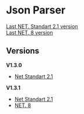 # Json Parser
[Last NET. Standart 2.1 version](https://github.com/GFroze8388/JSON-parser-c-sharp/blob/main/build/v1.3.1/NET.%20Standart%202.1/v1.3.1standart.zip)  
[Last NET. 8 version](https://github.com/GFroze8388/JSON-parser-c-sharp/blob/main/build/v1.3.1/NET.%208/v1.3.1n.zip)

## Versions
**V1.3.0**  
+ [Net Standart 2.1](https://github.com/GFroze8388/JSON-parser-c-sharp/blob/main/build/v1.3.0/NET.%20Standart%202.1/v1.3.0.zip)

**V1.3.1**
+ [Net Standart 2.1](https://github.com/GFroze8388/JSON-parser-c-sharp/blob/main/build/v1.3.1/NET.%20Standart%202.1/v1.3.1standart.zip)
+ [NET. 8](https://github.com/GFroze8388/JSON-parser-c-sharp/blob/main/build/v1.3.1/NET.%208/v1.3.1n.zip)
